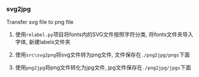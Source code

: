 ### **svg2jpg**

Transfer svg file to png file

1. 使用`relabel.py`项目将fonts内的SVG文件按照字符分类, 将fonts文件夹导入字体, 新建labels文件夹

2. 使用`src\svg2png`将svg文件转为png文件, 文件保存在`./png2jpg/pngs`下面

3. 使用`png2jpg`将png文件转化为jpg文件, jpg文件保存在`./png2jpg/jpgs`下面